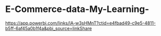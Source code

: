 # E-Commerce-data-My-Learning-
https://app.powerbi.com/links/lA-w3sHMnT?ctid=e4fbad49-c9e5-4811-b5ff-6af45a0b1f4a&pbi_source=linkShare
